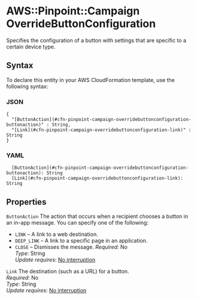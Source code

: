 # AWS::Pinpoint::Campaign OverrideButtonConfiguration<a name="aws-properties-pinpoint-campaign-overridebuttonconfiguration"></a>

Specifies the configuration of a button with settings that are specific to a certain device type\.

## Syntax<a name="aws-properties-pinpoint-campaign-overridebuttonconfiguration-syntax"></a>

To declare this entity in your AWS CloudFormation template, use the following syntax:

### JSON<a name="aws-properties-pinpoint-campaign-overridebuttonconfiguration-syntax.json"></a>

```
{
  "[ButtonAction](#cfn-pinpoint-campaign-overridebuttonconfiguration-buttonaction)" : String,
  "[Link](#cfn-pinpoint-campaign-overridebuttonconfiguration-link)" : String
}
```

### YAML<a name="aws-properties-pinpoint-campaign-overridebuttonconfiguration-syntax.yaml"></a>

```
  [ButtonAction](#cfn-pinpoint-campaign-overridebuttonconfiguration-buttonaction): String
  [Link](#cfn-pinpoint-campaign-overridebuttonconfiguration-link): String
```

## Properties<a name="aws-properties-pinpoint-campaign-overridebuttonconfiguration-properties"></a>

`ButtonAction` <a name="cfn-pinpoint-campaign-overridebuttonconfiguration-buttonaction"></a>
The action that occurs when a recipient chooses a button in an in\-app message\. You can specify one of the following:

- `LINK` – A link to a web destination\.
- `DEEP_LINK` – A link to a specific page in an application\.
- `CLOSE` – Dismisses the message\.
  _Required_: No  
  _Type_: String  
  _Update requires_: [No interruption](https://docs.aws.amazon.com/AWSCloudFormation/latest/UserGuide/using-cfn-updating-stacks-update-behaviors.html#update-no-interrupt)

`Link` <a name="cfn-pinpoint-campaign-overridebuttonconfiguration-link"></a>
The destination \(such as a URL\) for a button\.  
_Required_: No  
_Type_: String  
_Update requires_: [No interruption](https://docs.aws.amazon.com/AWSCloudFormation/latest/UserGuide/using-cfn-updating-stacks-update-behaviors.html#update-no-interrupt)
